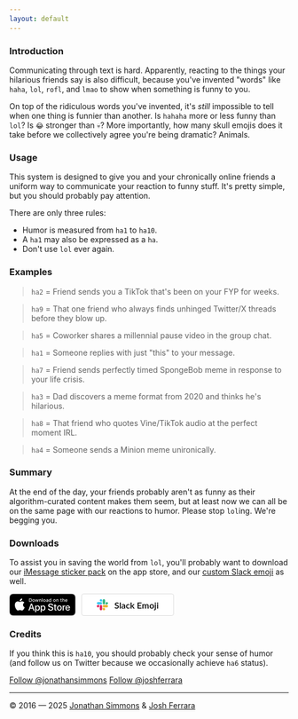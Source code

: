 ```yaml
---
layout: default
---
```


### Introduction

Communicating through text is hard. Apparently, reacting to the things your hilarious friends say is also difficult, because you've invented "words" like `haha`, `lol`, `rofl`, and `lmao` to show when something is funny to you.

On top of the ridiculous words you've invented, it's _still_ impossible to tell when one thing is funnier than another. Is `hahaha` more or less funny than `lol`? Is `😂` stronger than `💀`? More importantly, how many skull emojis does it take before we collectively agree you're being dramatic? Animals.

### Usage

This system is designed to give you and your chronically online friends a uniform way to communicate your reaction to funny stuff. It's pretty simple, but you should probably pay attention.

There are only three rules:

- Humor is measured from `ha1` to `ha10`.
- A `ha1` may also be expressed as a `ha`.
- Don't use `lol` ever again.

### Examples

> `ha2` = Friend sends you a TikTok that's been on your FYP for weeks.

> `ha9` = That one friend who always finds unhinged Twitter/X threads before they blow up.

> `ha5` = Coworker shares a millennial pause video in the group chat.

> `ha1` = Someone replies with just "this" to your message.

> `ha7` = Friend sends perfectly timed SpongeBob meme in response to your life crisis.

> `ha3` = Dad discovers a meme format from 2020 and thinks he's hilarious.

> `ha8` = That friend who quotes Vine/TikTok audio at the perfect moment IRL.

> `ha4` = Someone sends a Minion meme unironically.

### Summary

At the end of the day, your friends probably aren't as funny as their algorithm-curated content makes them seem, but at least now we can all be on the same page with our reactions to humor. Please stop `lol`ing. We're begging you.

### Downloads

To assist you in saving the world from `lol`, you'll probably want to download our [iMessage sticker pack](https://apps.apple.com/us/app/the-haha-scale-sticker-pack/id1158631658) on the app store, and our [custom Slack emoji](https://hahascale.lol/haha-scale-slack-emoji.zip) as well.

<a href="https://apps.apple.com/us/app/the-haha-scale-sticker-pack/id1158631658" style="display:inline-block;float:left;margin-right:10px;"><img src="app-store-badge.svg" alt="Download on the App Store" style="height:40px;"></a> <a href="https://hahascale.lol/haha-scale-slack-emoji.zip" style="align-items:center;color:#000;background-color:#fff;border:1px solid #ddd;border-radius:4px;display:inline-flex;font-family:Lato, sans-serif;font-size:16px;font-weight:600;height:38px;justify-content:center;text-decoration:none;width:165px"><svg xmlns="http://www.w3.org/2000/svg" style="height:20px;width:20px;margin-right:12px" viewBox="0 0 122.8 122.8"><path d="M25.8 77.6c0 7.1-5.8 12.9-12.9 12.9S0 84.7 0 77.6s5.8-12.9 12.9-12.9h12.9v12.9zm6.5 0c0-7.1 5.8-12.9 12.9-12.9s12.9 5.8 12.9 12.9v32.3c0 7.1-5.8 12.9-12.9 12.9s-12.9-5.8-12.9-12.9V77.6z" fill="#e01e5a"></path><path d="M45.2 25.8c-7.1 0-12.9-5.8-12.9-12.9S38.1 0 45.2 0s12.9 5.8 12.9 12.9v12.9H45.2zm0 6.5c7.1 0 12.9 5.8 12.9 12.9s-5.8 12.9-12.9 12.9H12.9C5.8 58.1 0 52.3 0 45.2s5.8-12.9 12.9-12.9h32.3z" fill="#36c5f0"></path><path d="M97 45.2c0-7.1 5.8-12.9 12.9-12.9s12.9 5.8 12.9 12.9-5.8 12.9-12.9 12.9H97V45.2zm-6.5 0c0 7.1-5.8 12.9-12.9 12.9s-12.9-5.8-12.9-12.9V12.9C64.7 5.8 70.5 0 77.6 0s12.9 5.8 12.9 12.9v32.3z" fill="#2eb67d"></path><path d="M77.6 97c7.1 0 12.9 5.8 12.9 12.9s-5.8 12.9-12.9 12.9-12.9-5.8-12.9-12.9V97h12.9zm0-6.5c-7.1 0-12.9-5.8-12.9-12.9s5.8-12.9 12.9-12.9h32.3c7.1 0 12.9 5.8 12.9 12.9s-5.8 12.9-12.9 12.9H77.6z" fill="#ecb22e"></path></svg>Slack Emoji</a>

### Credits

If you think this is `ha10`, you should probably check your sense of humor (and follow us on Twitter because we occasionally achieve `ha6` status).

<a href="https://twitter.com/jonathansimmons?ref_src=twsrc%5Etfw" class="twitter-follow-button" data-size="large" data-dnt="true" data-show-count="false">Follow @jonathansimmons</a><script async src="https://platform.twitter.com/widgets.js" charset="utf-8"></script>
<a href="https://twitter.com/joshferrara?ref_src=twsrc%5Etfw" class="twitter-follow-button" data-size="large" data-dnt="true" data-show-count="false">Follow @joshferrara</a><script async src="https://platform.twitter.com/widgets.js" charset="utf-8"></script>

<hr>

<span class="copyright">&copy; 2016 — 2025 [Jonathan Simmons](http://jonathandsimmons.com/) & [Josh Ferrara](http://joshferrara.com)</span>
